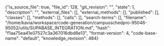 {"is_source_file": true, "file_id": 128, "git_revision": "", "state": 1, "description": "", "external_files": [], "external_methods": [], "published": [], "classes": [], "methods": [], "calls": [], "search-terms": [], "filename": "/home/kavia/workspace/code-generation/campusschedpro-95046-95052/utils/SUPABASE_INTEGRATION.md", "hash": "f1aa75ea41e07527c3a367016dbd8e13", "format-version": 4, "code-base-name": "default", "knowledge_revision": 484}